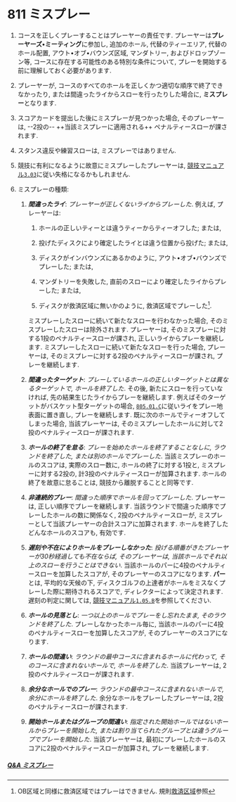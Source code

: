 # 811 ミスプレー

1. コースを正しくプレーすることはプレーヤーの責任です.
プレーヤーは**プレーヤーズ•ミーティング**に参加し,
追加のホール,
代替のティーエリア,
代替のホール配置,
アウト•オブ•バウンズ区域,
マンダトリー,
およびドロップゾーン等,
コースに存在する可能性のある特別な条件について,
プレーを開始する前に理解しておく必要があります.

1. プレーヤーが,
コースのすべてのホールを正しくかつ適切な順序で終了できなかったり,
または間違ったライからスローを行ったりした場合に,
**ミスプレー**となります.

1. スコアカードを提出した後にミスプレーが見つかった場合,
そのプレーヤーは,
--2投の--
++当該ミスプレーに適用される++
ペナルティースローが課されます.

1. スタンス違反や練習スローは,
ミスプレーではありません.

1. 競技に有利になるように故意にミスプレーしたプレーヤーは,
[競技マニュアル`3.03`](http://www.jpdga.jp/dgcm.php)に従い失格になるかもしれません.

1. ミスプレーの種類:

    1. **_間違ったライ_**:
    _プレーヤーが正しくないライからプレーした_.
    例えば,
    プレーヤーは:

        1. ホールの正しいティーとは違うティーからティーオフした;
        または,

        1. 投げたディスクにより確定したライとは違う位置から投げた;
        または,

        1. ディスクがインバウンズにあるかのように,
        アウト•オブ•バウンズでプレーした;
        または,

        1. マンダトリーを失敗した,
        直前のスローにより確定したライからプレーした;
        または,

        1. ディスクが救済区域に無いかのように,
        救済区域でプレーした[^1].

        ミスプレーしたスローに続いて新たなスローを行わなかった場合,
        そのミスプレーしたスローは除外されます.
        プレーヤーは,
        そのミスプレーに対する1投のペナルティースローが課され,
        正しいライからプレーを継続します.
        ミスプレーしたスローに続いて新たなスローを行った場合,
        プレーヤーは,
        そのミスプレーに対する2投のペナルティースローが課され,
        プレーを継続します.

    2. **_間違ったターゲット_**:
    _プレーしているホールの正しいターゲットとは異なるターゲットで,
    ホールを終了した_.
    その後,
    新たにスローを行っていなければ,
    先の結果生じたライからプレーを継続します.
    例えばそのターゲットがバスケット型ターゲットの場合,
    [`805.01.C`](80501)に従いライをプレー地表面に置き直し,
    プレーを継続します.
    既に次のホールでティーオフしてしまった場合,
    当該プレーヤーは,
    そのミスプレーしたホールに対して2投のペナルティースローが課されます.

    1. **_ホールの終了を怠る_**:
     _プレーを始めたホールを終了することなしに,
     ラウンドを終了した,
     または別のホールでプレーした_.
     当該ミスプレーのホールのスコアは,
     実際のスロー数に,
     ホールの終了に対する1投と,
     ミスプレーに対する2投の,
     計3投のペナルティースローが加算されます.
     ホールの終了を故意に怠ることは,
     競技から離脱することと同等です.

     1. **_非連続的プレー_**:
     _間違った順序でホールを回ってプレーした_.
     プレーヤーは,
     正しい順序でプレーを継続します.
     当該ラウンドで間違った順序でプレーしたホールの数に関係なく,
     2投のペナルティースローが,
     ミスプレーとして当該プレーヤーの合計スコアに加算されます.
     ホールを終了したどんなホールのスコアも,
     有効です.

     1. **_遅刻や不在によりホールをプレーしなかった_**:
     _投げる順番がきたプレーヤーが30秒経過しても不在ならば,
     そのプレーヤーは,
     当該ホールでそれ以上のスローを行うことはできない_.
     当該ホールのパーに4投のペナルティースローを加算したスコアが,
     そのプレーヤーのスコアになります.
     **パー**とは,
     平均的な天候の下,
     ディスクゴルフの上達者がホールをミスなくプレーした際に期待されるスコアで,
     ディレクターによって決定されます.
     遅刻の判定に関しては,
     [競技マニュアル`1.05.B`](http://www.jpdga.jp/dgcm.php)を参照してください.

     1. **_ホールの見落とし_**:
     _一つ以上のホールでプレーをし忘れたまま,
     そのラウンドを終了した_.
     プレーしなかったホール毎に,
     当該ホールのパーに4投のペナルティースローを加算したスコアが,
     そのプレーヤーのスコアになります.

     1. **_ホールの間違い_**:
     _ラウンドの最中コースに含まれるホールに代わって,
     そのコースに含まれないホールで,
     ホールを終了した_.
     当該プレーヤーは,
     2投のペナルティースローが課されます.

     1. **_余分なホールでのプレー_**:
     _ラウンドの最中コースに含まれないホールで,
     余分にホールを終了した_.
     余分なホールをプレーしたプレーヤーは,
     2投のペナルティースローが課されます.

     1. **_開始ホールまたはグループの間違い_**:
     _指定された開始ホールではないホールからプレーを開始した,
     または割り当てられたグループとは違うグループでプレーを開始した_.
     当該プレーヤーは,
     最初にプレーしたホールのスコアに2投のペナルティースローが加算され,
     プレーを継続します.

##### [Q&A ミスプレー](qa-mis)



[^1]: OB区域と同様に救済区域ではプレーはできません. 規則[救済区域](80604)参照
